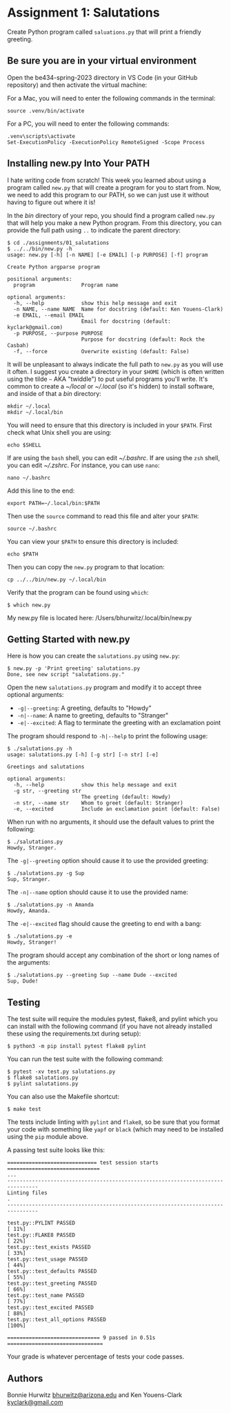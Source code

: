# Assignment 1: Salutations

Create Python program called `saluations.py` that will print a friendly greeting.

## Be sure you are in your virtual environment
Open the be434-spring-2023 directory in VS Code (in your GitHub repository) and then activate the virtual machine:

For a Mac, you will need to enter the following commands in the terminal:
```
source .venv/bin/activate
```

For a PC, you will need to enter the following commands:
```
.venv\scripts\activate
Set-ExecutionPolicy -ExecutionPolicy RemoteSigned -Scope Process
```

## Installing new.py Into Your PATH
I hate writing code from scratch! This week you learned about using a program called `new.py` that will create a program for you to start from. Now, we need to add this program to our PATH, so we can just use it without having to figure out where it is!

In the _bin_ directory of your repo, you should find a program called `new.py` that will help you make a new Python program.
From this directory, you can provide the full path using `..` to indicate the parent directory:

```
$ cd ./assignments/01_salutations
$ ../../bin/new.py -h
usage: new.py [-h] [-n NAME] [-e EMAIL] [-p PURPOSE] [-f] program

Create Python argparse program

positional arguments:
  program               Program name

optional arguments:
  -h, --help            show this help message and exit
  -n NAME, --name NAME  Name for docstring (default: Ken Youens-Clark)
  -e EMAIL, --email EMAIL
                        Email for docstring (default: kyclark@gmail.com)
  -p PURPOSE, --purpose PURPOSE
                        Purpose for docstring (default: Rock the Casbah)
  -f, --force           Overwrite existing (default: False)
```

It will be unpleasant to always indicate the full path to `new.py` as you will use it often.
I suggest you create a directory in your `$HOME` (which is often written using the tilde `~` AKA "twiddle") to put useful programs you'll write.
It's common to create a _~/local_ or _~/.local_ (so it's hidden) to install software, and inside of that a _bin_ directory:

```
mkdir ~/.local
mkdir ~/.local/bin
```

You will need to ensure that this directory is included in your `$PATH`. First check what Unix shell you are using:

```
echo $SHELL
```

If are using the `bash` shell, you can edit _~/.bashrc_. If are using the `zsh` shell, you can edit _~/.zshrc_. 
For instance, you can use `nano`:

```
nano ~/.bashrc
```

Add this line to the end:

```
export PATH=~/.local/bin:$PATH
```

Then use the `source` command to read this file and alter your `$PATH`:

```
source ~/.bashrc
```

You can view your `$PATH` to ensure this directory is included:

```
echo $PATH
```

Then you can copy the `new.py` program to that location:

```
cp ../../bin/new.py ~/.local/bin
```

Verify that the program can be found using `which`:

```
$ which new.py
```
My new.py file is located here: /Users/bhurwitz/.local/bin/new.py

## Getting Started with new.py

Here is how you can create the `salutations.py` using `new.py`:

```
$ new.py -p 'Print greeting' salutations.py
Done, see new script "salutations.py."
```

Open the new `salutations.py` program and modify it to accept three optional arguments:

* `-g|--greeting`: A greeting, defaults to "Howdy"
* `-n|--name`: A name to greeting, defaults to "Stranger"
* `-e|--excited`: A flag to terminate the greeting with an exclamation point

The program should respond to `-h|--help` to print the following usage:

```
$ ./salutations.py -h
usage: salutations.py [-h] [-g str] [-n str] [-e]

Greetings and salutations

optional arguments:
  -h, --help            show this help message and exit
  -g str, --greeting str
                        The greeting (default: Howdy)
  -n str, --name str    Whom to greet (default: Stranger)
  -e, --excited         Include an exclamation point (default: False)
```

When run with no arguments, it should use the default values to print the following:

```
$ ./salutations.py
Howdy, Stranger.
```

The `-g|--greeting` option should cause it to use the provided greeting:

```
$ ./salutations.py -g Sup
Sup, Stranger.
```

The `-n|--name` option should cause it to use the provided name:

```
$ ./salutations.py -n Amanda
Howdy, Amanda.
```

The `-e|--excited` flag should cause the greeting to end with a bang:

```
$ ./salutations.py -e
Howdy, Stranger!
```

The program should accept any combination of the short or long names of the arguments:

```
$ ./salutations.py --greeting Sup --name Dude --excited
Sup, Dude!
```

## Testing

The test suite will require the modules pytest, flake8, and pylint which you can install with the following command (if you have not already installed these using the requirements.txt during setup):

```
$ python3 -m pip install pytest flake8 pylint
```

You can run the test suite with the following command:

```
$ pytest -xv test.py salutations.py
$ flake8 salutations.py
$ pylint salutations.py
```

You can also use the Makefile shortcut:

```
$ make test
```

The tests include linting with `pylint` and `flake8`, so be sure that you format your code with something like `yapf` or `black` (which may need to be installed using the `pip` module above.

A passing test suite looks like this:

```
============================= test session starts ==============================
...
--------------------------------------------------------------------------------
Linting files
.
--------------------------------------------------------------------------------

test.py::PYLINT PASSED                                                   [ 11%]
test.py::FLAKE8 PASSED                                                   [ 22%]
test.py::test_exists PASSED                                              [ 33%]
test.py::test_usage PASSED                                               [ 44%]
test.py::test_defaults PASSED                                            [ 55%]
test.py::test_greeting PASSED                                            [ 66%]
test.py::test_name PASSED                                                [ 77%]
test.py::test_excited PASSED                                             [ 88%]
test.py::test_all_options PASSED                                         [100%]

============================== 9 passed in 0.51s ===============================
```

Your grade is whatever percentage of tests your code passes.

## Authors

Bonnie Hurwitz <bhurwitz@arizona.edu> and Ken Youens-Clark <kyclark@gmail.com>

